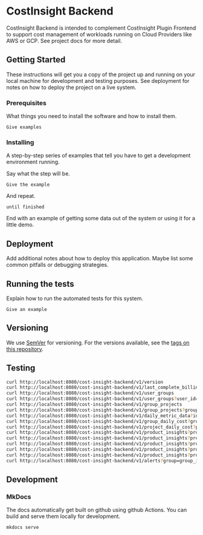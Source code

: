 # CostInsight Backend

CostInsight Backend is intended to complement CostInsight Plugin Frontend to support 
cost management of workloads running on Cloud Providers like AWS or GCP.
See project docs for more detail.

## Getting Started

These instructions will get you a copy of the project up and running on your local machine 
for development and testing purposes. See deployment for notes on how to deploy the project on a live system.

### Prerequisites

What things you need to install the software and how to install them.

```
Give examples
```

### Installing

A step-by-step series of examples that tell you have to get a development environment running.

Say what the step will be.

```
Give the example
```

And repeat.

```
until finished
```

End with an example of getting some data out of the system or using it for a little demo.



## Deployment

Add additional notes about how to deploy this application. Maybe list some common pitfalls or debugging strategies.

## Running the tests

Explain how to run the automated tests for this system.

```
Give an example
```

## Versioning

We use [SemVer](http://semver.org/) for versioning. For the versions available, 
see the [tags on this repository](https://github.com/seizadi/cost-insight-backend/tags).

## Testing

```bash
curl http://localhost:8080/cost-insight-backend/v1/version
curl http://localhost:8080/cost-insight-backend/v1/last_complete_billing_date
curl http://localhost:8080/cost-insight-backend/v1/user_groups
curl http://localhost:8080/cost-insight-backend/v1/user_groups?user_id=some_id
curl http://localhost:8080/cost-insight-backend/v1/group_projects
curl http://localhost:8080/cost-insight-backend/v1/group_projects?group=group_id
curl http://localhost:8080/cost-insight-backend/v1/daily_metric_data?intervals="R2/P30D/2020-09-01"
curl http://localhost:8080/cost-insight-backend/v1/group_daily_cost?group=group_id&intervals="R2/P30D/2020-09-01"
curl http://localhost:8080/cost-insight-backend/v1/project_daily_cost?project=project-a&intervals="R2/P30D/2020-09-01"
curl http://localhost:8080/cost-insight-backend/v1/product_insights?product=computeEngine&intervals="R2/P30D/2020-09-01"
curl http://localhost:8080/cost-insight-backend/v1/product_insights?product=cloudDataflow&intervals="R2/P30D/2020-09-01"
curl http://localhost:8080/cost-insight-backend/v1/product_insights?product=cloudStorage&intervals="R2/P30D/2020-09-01"
curl http://localhost:8080/cost-insight-backend/v1/product_insights?product=bigQuery&intervals="R2/P30D/2020-09-01"
curl http://localhost:8080/cost-insight-backend/v1/product_insights?product=events&intervals="R2/P30D/2020-09-01"
curl http://localhost:8080/cost-insight-backend/v1/alerts?group=group_id
```

## Development

### MkDocs
The docs automatically get built on github using github Actions.
You can build and serve them locally for development.
```bash
mkdocs serve
```
